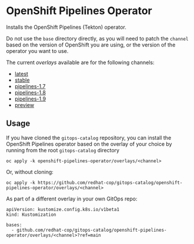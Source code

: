# OpenShift Pipelines Operator

Installs the OpenShift Pipelines (Tekton) operator.

Do not use the `base` directory directly, as you will need to patch the `channel` based on the version of OpenShift you are using, or the version of the operator you want to use.

The current *overlays* available are for the following channels:
* [latest](overlays/latest)
* [stable](overlays/stable)
* [pipelines-1.7](overlays/pipelines-1.7)
* [pipelines-1.8](overlays/pipelines-1.8)
* [pipelines-1.9](overlays/pipelines-1.9)
* [preview](overlays/preview)

## Usage

If you have cloned the `gitops-catalog` repository, you can install the OpenShift Pipelines operator based on the overlay of your choice by running from the root `gitops-catalog` directory

```
oc apply -k openshift-pipelines-operator/overlays/<channel>
```

Or, without cloning:

```
oc apply -k https://github.com/redhat-cop/gitops-catalog/openshift-pipelines-operator/overlays/<channel>
```

As part of a different overlay in your own GitOps repo:

```
apiVersion: kustomize.config.k8s.io/v1beta1
kind: Kustomization

bases:
  - github.com/redhat-cop/gitops-catalog/openshift-pipelines-operator/overlays/<channel>?ref=main
```